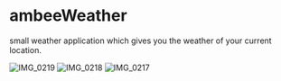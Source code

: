 # ambeeWeather
small weather application which gives you the weather of your current location.


![IMG_0219](https://user-images.githubusercontent.com/69685349/196053531-7f7e134a-7ee3-4a83-9826-73cf25cd7faa.PNG)
![IMG_0218](https://user-images.githubusercontent.com/69685349/196053539-995a000a-4a22-4fd8-b206-99d63eacaf84.PNG)
![IMG_0217](https://user-images.githubusercontent.com/69685349/196053545-b02e85ee-793d-4aca-901c-14dddc92c2f3.PNG)

